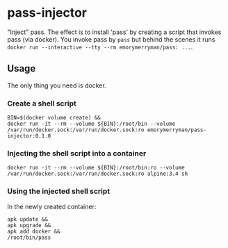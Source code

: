# pass-injector

"Inject" pass.
The effect is to install 'pass' by creating a script that invokes pass (via docker).
You invoke pass by `pass` but behind the scenes it runs `docker run --interactive --tty --rm emorymerryman/pass: ...`.

## Usage

The only thing you need is docker.

### Create a shell script
```
BIN=$(docker volume create) &&
docker run -it --rm --volume ${BIN}:/root/bin --volume /var/run/docker.sock:/var/run/docker.sock:ro emorymerryman/pass-injector:0.1.0
```

### Injecting the shell script into a container

```
docker run -it --rm --volume ${BIN}:/root/bin:ro --volume /var/run/docker.sock:/var/run/docker.sock:ro alpine:3.4 sh
```

### Using the injected shell script
In the newly created container:
```
apk update &&
apk upgrade &&
apk add docker &&
/root/bin/pass
```
